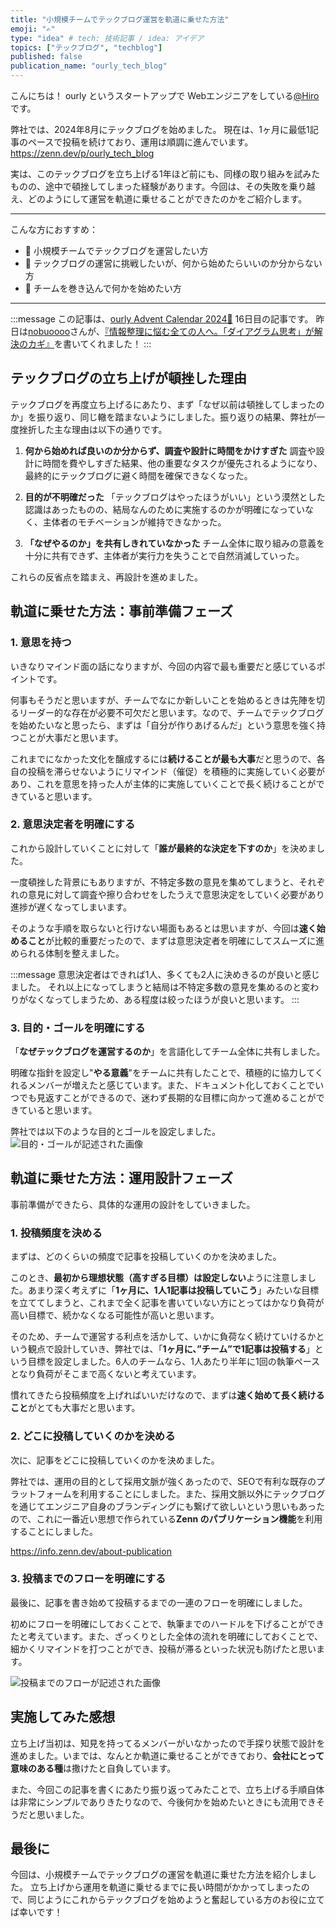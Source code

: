 ```yaml
---
title: "小規模チームでテックブログ運営を軌道に乗せた方法"
emoji: "✍️"
type: "idea" # tech: 技術記事 / idea: アイデア
topics: ["テックブログ", "techblog"]
published: false
publication_name: "ourly_tech_blog"
---
```

こんにちは！
ourly というスタートアップで Webエンジニアをしている[@Hiro](https://x.com/hirox126)です。

弊社では、2024年8月にテックブログを始めました。
現在は、1ヶ月に最低1記事のペースで投稿を続けており、運用は順調に進んでいます。
https://zenn.dev/p/ourly_tech_blog

実は、このテックブログを立ち上げる1年ほど前にも、同様の取り組みを試みたものの、途中で頓挫してしまった経験があります。今回は、その失敗を乗り越え、どのようにして運営を軌道に乗せることができたのかをご紹介します。

---

こんな方におすすめ：
- 👤 小規模チームでテックブログを運営したい方
- 👤 テックブログの運営に挑戦したいが、何から始めたらいいのか分からない方
- 👤 チームを巻き込んで何かを始めたい方

---

:::message
この記事は、[ourly Advent Calendar 2024🎄](https://adventar.org/calendars/10628) 16日目の記事です。
昨日は[nobuoooo](https://zenn.dev/nobuoooo)さんが、[『情報整理に悩む全ての人へ。「ダイアグラム思考」が解決のカギ』](https://zenn.dev/ourly_tech_blog/articles/49c6127ed54a9b)を書いてくれました！
:::

## テックブログの立ち上げが頓挫した理由
テックブログを再度立ち上げるにあたり、まず「なぜ以前は頓挫してしまったのか」を振り返り、同じ轍を踏まないようにしました。振り返りの結果、弊社が一度挫折した主な理由は以下の通りです。

1. **何から始めれば良いのか分からず、調査や設計に時間をかけすぎた**
調査や設計に時間を費やしすぎた結果、他の重要なタスクが優先されるようになり、最終的にテックブログに避く時間を確保できなくなった。

2. **目的が不明確だった**
「テックブログはやったほうがいい」という漠然とした認識はあったものの、結局なんのために実施するのかが明確になっていなく、主体者のモチベーションが維持できなかった。

3. **「なぜやるのか」を共有しきれていなかった**
チーム全体に取り組みの意義を十分に共有できず、主体者が実行力を失うことで自然消滅していった。

これらの反省点を踏まえ、再設計を進めました。

## 軌道に乗せた方法：事前準備フェーズ
### 1. 意思を持つ
いきなりマインド面の話になりますが、今回の内容で最も重要だと感じているポイントです。

何事もそうだと思いますが、チームでなにか新しいことを始めるときは先陣を切るリーダー的な存在が必要不可欠だと思います。なので、チームでテックブログを始めたいなと思ったら、まずは「自分が作りあげるんだ」という意思を強く持つことが大事だと思います。

これまでになかった文化を醸成するには**続けることが最も大事**だと思うので、各自の投稿を滞らせないようにリマインド（催促）を積極的に実施していく必要があり、これを意思を持った人が主体的に実施していくことで長く続けることができていると思います。

### 2. 意思決定者を明確にする
これから設計していくことに対して「**誰が最終的な決定を下すのか**」を決めました。

一度頓挫した背景にもありますが、不特定多数の意見を集めてしまうと、それぞれの意見に対して調査や擦り合わせをしたうえで意思決定をしていく必要があり進捗が遅くなってしまいます。

そのような手順を取らないと行けない場面もあるとは思いますが、今回は**速く始めること**が比較的重要だったので、まずは意思決定者を明確にしてスムーズに進められる体制を整えました。

:::message
意思決定者はできれば1人、多くても2人に決めきるのが良いと感じました。
それ以上になってしまうと結局は不特定多数の意見を集めるのと変わりがなくなってしまうため、ある程度は絞ったほうが良いと思います。
:::

### 3. 目的・ゴールを明確にする
「**なぜテックブログを運営するのか**」を言語化してチーム全体に共有しました。

明確な指針を設定し"**やる意義**"をチームに共有したことで、積極的に協力してくれるメンバーが増えたと感じています。また、ドキュメント化しておくことでいつでも見返すことができるので、迷わず長期的な目標に向かって進めることができていると思います。

弊社では以下のような目的とゴールを設定しました。
![目的・ゴールが記述された画像](/images/20241216-idea-1/techblog-objective-goal.png)

## 軌道に乗せた方法：運用設計フェーズ
事前準備ができたら、具体的な運用の設計をしていきました。

### 1. 投稿頻度を決める
まずは、どのくらいの頻度で記事を投稿していくのかを決めました。

このとき、**最初から理想状態（高すぎる目標）は設定しない**ように注意しました。あまり深く考えずに「**1ヶ月に、1人1記事は投稿していこう**」みたいな目標を立ててしまうと、これまで全く記事を書いていない方にとってはかなり負荷が高い目標で、続かなくなる可能性が高いと思います。

そのため、チームで運営する利点を活かして、いかに負荷なく続けていけるかという観点で設計していき、弊社では、「**1ヶ月に、”チーム”で1記事は投稿する**」という目標を設定しました。6人のチームなら、1人あたり半年に1回の執筆ペースとなり負荷がそこまで高くないと考えています。

慣れてきたら投稿頻度を上げればいいだけなので、まずは**速く始めて長く続けること**がとても大事だと思います。

### 2. どこに投稿していくのかを決める
次に、記事をどこに投稿していくのかを決めました。

弊社では、運用の目的として採用文脈が強くあったので、SEOで有利な既存のプラットフォームを利用することにしました。また、採用文脈以外にテックブログを通じてエンジニア自身のブランディングにも繋げて欲しいという思いもあったので、これに一番近い思想で作られている**Zenn のパブリケーション機能**を利用することにしました。

https://info.zenn.dev/about-publication

### 3. 投稿までのフローを明確にする
最後に、記事を書き始めて投稿するまでの一連のフローを明確にしました。

初めにフローを明確にしておくことで、執筆までのハードルを下げることができたと考えています。また、ざっくりとした全体の流れを明確にしておくことで、細かくリマインドを打つことができ、投稿が滞るといった状況も防げたと思います。

![投稿までのフローが記述された画像](/images/20241216-idea-1/techblog-post-flow.png)

## 実施してみた感想
立ち上げ当初は、知見を持ってるメンバーがいなかったので手探り状態で設計を進めました。いまでは、なんとか軌道に乗せることができており、**会社にとって意味のある種**は撒けたと自負しています。

また、今回この記事を書くにあたり振り返ってみたことで、立ち上げる手順自体は非常にシンプルでありきたりなので、今後何かを始めたいときにも流用できそうだと思いました。

## 最後に
今回は、小規模チームでテックブログの運営を軌道に乗せた方法を紹介しました。
立ち上げから運用を軌道に乗せるまでに長い時間がかかってしまったので、同じようにこれからテックブログを始めようと奮起している方のお役に立てば幸いです！

